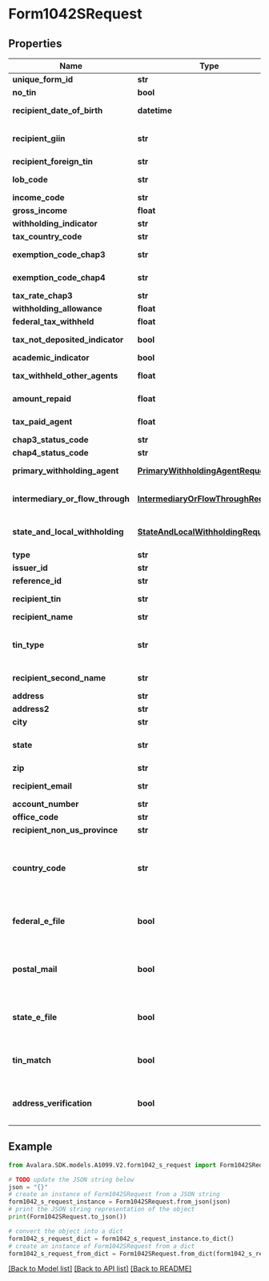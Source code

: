 # Form1042SRequest


## Properties

Name | Type | Description | Notes
------------ | ------------- | ------------- | -------------
**unique_form_id** | **str** | Unique form identifier | [optional] 
**no_tin** | **bool** | No TIN indicator | [optional] 
**recipient_date_of_birth** | **datetime** | Recipient&#39;s date of birth | [optional] 
**recipient_giin** | **str** | Recipient&#39;s GIIN (Global Intermediary Identification Number) | [optional] 
**recipient_foreign_tin** | **str** | Recipient&#39;s foreign TIN | [optional] 
**lob_code** | **str** | Limitation on benefits code | [optional] 
**income_code** | **str** | Income code | [optional] 
**gross_income** | **float** | Gross income | [optional] 
**withholding_indicator** | **str** | Withholding indicator | [optional] 
**tax_country_code** | **str** | Country code | [optional] 
**exemption_code_chap3** | **str** | Exemption code (Chapter 3) | [optional] 
**exemption_code_chap4** | **str** | Exemption code (Chapter 4) | [optional] 
**tax_rate_chap3** | **str** | Tax rate (Chapter 3) | [optional] 
**withholding_allowance** | **float** | Withholding allowance | [optional] 
**federal_tax_withheld** | **float** | Federal tax withheld | [optional] 
**tax_not_deposited_indicator** | **bool** | Tax not deposited indicator | [optional] 
**academic_indicator** | **bool** | Academic indicator | [optional] 
**tax_withheld_other_agents** | **float** | Tax withheld by other agents | [optional] 
**amount_repaid** | **float** | Amount repaid to recipient | [optional] 
**tax_paid_agent** | **float** | Tax paid by withholding agent | [optional] 
**chap3_status_code** | **str** | Chapter 3 status code | [optional] 
**chap4_status_code** | **str** | Chapter 4 status code | [optional] 
**primary_withholding_agent** | [**PrimaryWithholdingAgentRequest**](PrimaryWithholdingAgentRequest.md) | Primary withholding agent information | [optional] 
**intermediary_or_flow_through** | [**IntermediaryOrFlowThroughRequest**](IntermediaryOrFlowThroughRequest.md) | Intermediary or flow-through entity information | [optional] 
**state_and_local_withholding** | [**StateAndLocalWithholdingRequest**](StateAndLocalWithholdingRequest.md) | State and local withholding information | [optional] 
**type** | **str** |  | [optional] 
**issuer_id** | **str** | Issuer ID | [optional] 
**reference_id** | **str** | Reference ID | [optional] 
**recipient_tin** | **str** | Recipient Tax ID Number | [optional] 
**recipient_name** | **str** | Recipient name | 
**tin_type** | **str** | Type of TIN (Tax ID Number). Will be one of:  * SSN  * EIN  * ITIN  * ATIN | [optional] 
**recipient_second_name** | **str** | Recipient second name | [optional] 
**address** | **str** | Address | 
**address2** | **str** | Address line 2 | [optional] 
**city** | **str** | City | 
**state** | **str** | US state. Required if CountryCode is \&quot;US\&quot;. | [optional] 
**zip** | **str** | Zip/postal code | [optional] 
**recipient_email** | **str** | Recipient email address | [optional] 
**account_number** | **str** | Account number | [optional] 
**office_code** | **str** | Office code | [optional] 
**recipient_non_us_province** | **str** | Foreign province | [optional] 
**country_code** | **str** | Country code, as defined at https://www.irs.gov/e-file-providers/country-codes | 
**federal_e_file** | **bool** | Boolean indicating that federal e-filing should be scheduled for this form | [optional] 
**postal_mail** | **bool** | Boolean indicating that postal mailing to the recipient should be scheduled for this form | [optional] 
**state_e_file** | **bool** | Boolean indicating that state e-filing should be scheduled for this form | [optional] 
**tin_match** | **bool** | Boolean indicating that TIN Matching should be scheduled for this form | [optional] 
**address_verification** | **bool** | Boolean indicating that address verification should be scheduled for this form | [optional] 

## Example

```python
from Avalara.SDK.models.A1099.V2.form1042_s_request import Form1042SRequest

# TODO update the JSON string below
json = "{}"
# create an instance of Form1042SRequest from a JSON string
form1042_s_request_instance = Form1042SRequest.from_json(json)
# print the JSON string representation of the object
print(Form1042SRequest.to_json())

# convert the object into a dict
form1042_s_request_dict = form1042_s_request_instance.to_dict()
# create an instance of Form1042SRequest from a dict
form1042_s_request_from_dict = Form1042SRequest.from_dict(form1042_s_request_dict)
```
[[Back to Model list]](../README.md#documentation-for-models) [[Back to API list]](../README.md#documentation-for-api-endpoints) [[Back to README]](../README.md)


